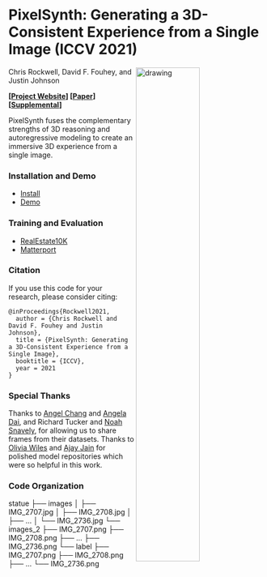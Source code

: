 # PixelSynth: Generating a 3D-Consistent Experience from a Single Image (ICCV 2021)

<img src="docs/teaser.png" align="right" alt="drawing" width="50%">

Chris Rockwell, David F. Fouhey, and Justin Johnson

**[[Project Website](https://crockwell.github.io/pixelsynth/)] [[Paper](https://crockwell.github.io/pixelsynth/data/paper.pdf)] 
[[Supplemental](https://crockwell.github.io/pixelsynth/data/supp.pdf)]**


PixelSynth fuses the complementary strengths of 3D reasoning and autoregressive modeling to create an immersive 3D experience from a single image.

### Installation and Demo
- [Install](docs/INSTALL.md)
- [Demo](docs/DEMO.md)

### Training and Evaluation
- [RealEstate10K](docs/REALESTATE.md)
- [Matterport](docs/MATTERPORT.md)

### Citation
If you use this code for your research, please consider citing:
```
@inProceedings{Rockwell2021,
  author = {Chris Rockwell and David F. Fouhey and Justin Johnson},
  title = {PixelSynth: Generating a 3D-Consistent Experience from a Single Image},
  booktitle = {ICCV},
  year = 2021
}
```

### Special Thanks
Thanks to <a href="https://angelxuanchang.github.io/">Angel Chang</a> and <a href="https://www.3dunderstanding.org/team.html">Angela Dai</a>, 
and Richard Tucker and <a href="https://www.cs.cornell.edu/~snavely/">Noah Snavely</a>,
for allowing us to share frames from their datasets.
Thanks to [Olivia Wiles](https://www.robots.ox.ac.uk/~ow/) and [Ajay Jain](https://www.seas.upenn.edu/~nkolot/) for polished model repositories which were so helpful in this work. 

### Code Organization
statue
├── images
│   ├── IMG_2707.jpg
│   ├── IMG_2708.jpg
│   ├── ...
│   └── IMG_2736.jpg
└── images_2
    ├── IMG_2707.png
    ├── IMG_2708.png
    ├── ...
    ├── IMG_2736.png
    └── label
        ├── IMG_2707.png
        ├── IMG_2708.png
        ├── ...
        └── IMG_2736.png


